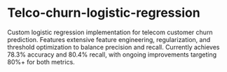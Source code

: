 # Telco-churn-logistic-regression
Custom logistic regression implementation for telecom customer churn prediction. Features extensive feature engineering, regularization, and threshold optimization to balance precision and recall. Currently achieves 78.3% accuracy and 80.4% recall, with ongoing improvements targeting 80%+ for both metrics.

